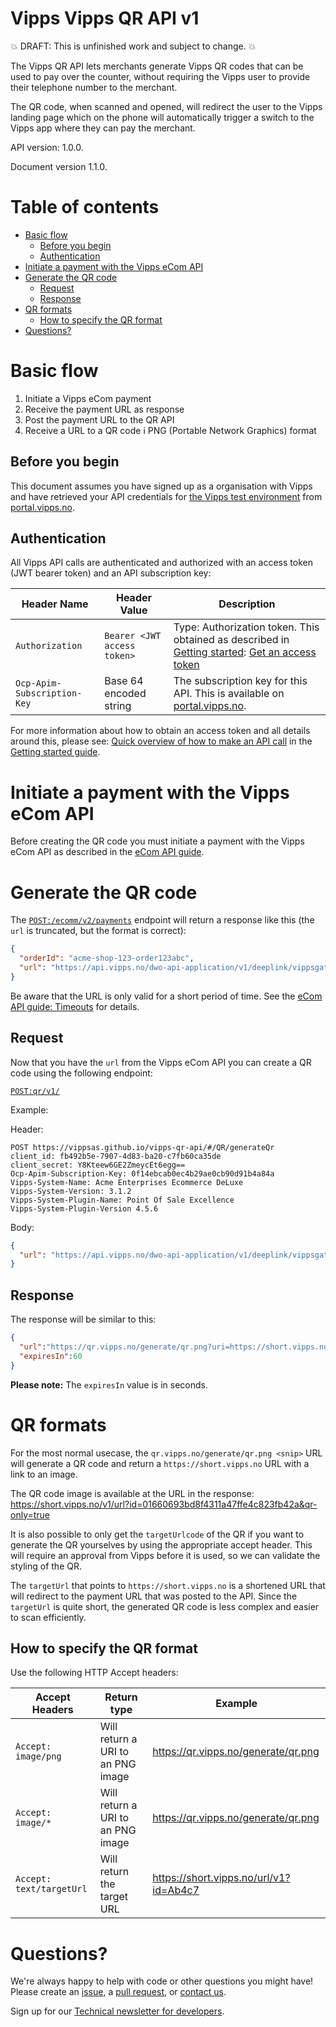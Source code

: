 # Vipps Vipps QR API v1

💥 DRAFT: This is unfinished work and subject to change. 💥

The Vipps QR API lets merchants generate Vipps QR codes that can be used to pay
over the counter, without requiring the Vipps user to provide their telephone
number to the merchant.

The QR code, when scanned and opened, will redirect the user to the Vipps
landing page which on the phone will automatically trigger a switch to the
Vipps app where they can pay the merchant.

API version: 1.0.0.

Document version 1.1.0.

# Table of contents

- [Basic flow](#basic-flow)
  * [Before you begin](#before-you-begin)
  * [Authentication](#authentication)
- [Initiate a payment with the Vipps eCom API](#initiate-a-payment-with-the-vipps-ecom-api)
- [Generate the QR code](#generate-the-qr-code)
  * [Request](#request)
  * [Response](#response)
- [QR formats](#qr-formats)
  * [How to specify the QR format](#how-to-specify-the-qr-format)
- [Questions?](#questions-)

# Basic flow

1. Initiate a Vipps eCom payment
2. Receive the payment URL as response
3. Post the payment URL to the QR API
4. Receive a URL to a QR code i PNG (Portable Network Graphics) format

## Before you begin

This document assumes you have signed up as a organisation with Vipps and have
retrieved your API credentials for
[the Vipps test environment](https://github.com/vippsas/vipps-developers/blob/master/vipps-test-environment.md)
from
[portal.vipps.no](https://portal.vipps.no).

## Authentication

All Vipps API calls are authenticated and authorized with an access token
(JWT bearer token) and an API subscription key:

| Header Name | Header Value | Description |
| ----------- | ------------ | ----------- |
| `Authorization` | `Bearer <JWT access token>` | Type: Authorization token. This obtained as described in [Getting started](https://github.com/vippsas/vipps-developers/blob/master/vipps-getting-started.md): [Get an access token](https://github.com/vippsas/vipps-developers/blob/master/vipps-getting-started.md#get-an-access-token) |
| `Ocp-Apim-Subscription-Key` | Base 64 encoded string | The subscription key for this API. This is available on [portal.vipps.no](https://portal.vipps.no). |

For more information about how to obtain an access token and all details around this, please see:
[Quick overview of how to make an API call](https://github.com/vippsas/vipps-developers/blob/master/vipps-getting-started.md#quick-overview-of-how-to-make-an-api-call)
in the
[Getting started guide](https://github.com/vippsas/vipps-developers/blob/master/vipps-getting-started.md).

# Initiate a payment with the Vipps eCom API

Before creating the QR code you must initiate a payment with the Vipps eCom API as described in the
[eCom API guide](https://github.com/vippsas/vipps-ecom-api/blob/master/vipps-ecom-api.md#initiate-payment-flow-phone-and-browser).

# Generate the QR code

The
[`POST:/ecomm/v2/payments`](https://vippsas.github.io/vipps-ecom-api/#/Vipps%20eCom%20API/initiatePaymentV3UsingPOST)
endpoint will return a response like this (the `url` is truncated, but the format is correct):

```json
{
  "orderId": "acme-shop-123-order123abc",
  "url": "https://api.vipps.no/dwo-api-application/v1/deeplink/vippsgateway?v=2&token=eyJraWQiOiJqd3RrZXkiLC <snip>"
}
```

Be aware that the URL is only valid for a short period of time. See the
[eCom API guide: Timeouts](https://github.com/vippsas/vipps-ecom-api/blob/master/vipps-ecom-api.md#timeouts)
for details.

## Request

Now that you have the `url` from the Vipps eCom API you can create a QR code
using the following endpoint:

[`POST:qr​/v1/`](https://vippsas.github.io/vipps-qr-api/#/QR/generateQr)

Example:

Header:
```
POST https://vippsas.github.io/vipps-qr-api/#/QR/generateQr
client_id: fb492b5e-7907-4d83-ba20-c7fb60ca35de
client_secret: Y8Kteew6GE2ZmeycEt6egg==
Ocp-Apim-Subscription-Key: 0f14ebcab0ec4b29ae0cb90d91b4a84a
Vipps-System-Name: Acme Enterprises Ecommerce DeLuxe
Vipps-System-Version: 3.1.2
Vipps-System-Plugin-Name: Point Of Sale Excellence
Vipps-System-Plugin-Version 4.5.6
```

Body:
```json
{
  "url": "https://api.vipps.no/dwo-api-application/v1/deeplink/vippsgateway?v=2&token=eyJraWQiOiJqd3RrZXkiLC <snip>"
}
```

## Response

The response will be similar to this:

```json
{
  "url":"https://qr.vipps.no/generate/qr.png?uri=https://short.vipps.no/v1/url?id=01660693bd8f4311a47ffe4c823fb42a&qr-only=true",
  "expiresIn":60
}
```

**Please note:** The `expiresIn` value is in seconds.

# QR formats

For the most normal usecase, the `qr.vipps.no/generate/qr.png <snip>` URL will
generate a QR code and return a `https://short.vipps.no` URL with a link to an image.

The QR code image is available at the URL in the response:
https://short.vipps.no/v1/url?id=01660693bd8f4311a47ffe4c823fb42a&qr-only=true

It is also possible to only get the `targetUrlcode` of the QR if you want to
generate the QR yourselves by using the appropriate accept header.
This will require an approval from Vipps before it is used, so we can validate
the styling of the QR.

The `targetUrl` that points to `https://short.vipps.no` is a shortened URL
that will redirect to the payment URL that was posted to the API.
Since the `targetUrl` is quite short, the generated QR code is less complex and
easier to scan efficiently.

## How to specify the QR format

Use the following HTTP Accept headers:

Accept Headers   | Return type  | Example
------------   | ------------- | --------
`Accept: image/png`      | Will return a URI to an PNG image | https://qr.vipps.no/generate/qr.png
`Accept: image/*`        | Will return a URI to an PNG image | https://qr.vipps.no/generate/qr.png
`Accept: text/targetUrl` | Will return the target URL        | https://short.vipps.no/url/v1?id=Ab4c7

# Questions?

We're always happy to help with code or other questions you might have!
Please create an [issue](https://github.com/vippsas/vipps-ecom-api/issues),
a [pull request](https://github.com/vippsas/vipps-ecom-api/pulls),
or [contact us](https://github.com/vippsas/vipps-developers/blob/master/contact.md).

Sign up for our [Technical newsletter for developers](https://github.com/vippsas/vipps-developers/tree/master/newsletters).
